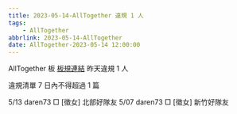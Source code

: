```yaml
---
title: 2023-05-14-AllTogether 違規 1 人
tags:
    - AllTogether
abbrlink: 2023-05-14-AllTogether
date: AllTogether-2023-05-14 12:00:00
---
```

AllTogether 板 [板規連結](https://www.ptt.cc/bbs/AllTogether/M.1643211430.A.5FB.html)
昨天違規 1 人
<!-- more -->

違規清單
7 日內不得超過 1 篇

5/13 daren73 □ [徵女] 北部好隊友
5/07 daren73 □ [徵女] 新竹好隊友